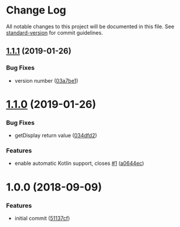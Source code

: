 # Change Log

All notable changes to this project will be documented in this file. See [standard-version](https://github.com/conventional-changelog/standard-version) for commit guidelines.

<a name="1.1.1"></a>
## [1.1.1](https://github.com/timbru31/cordova-plugin-android-device-information/compare/v1.1.0...v1.1.1) (2019-01-26)


### Bug Fixes

* version number ([03a7be1](https://github.com/timbru31/cordova-plugin-android-device-information/commit/03a7be1))



<a name="1.1.0"></a>
# [1.1.0](https://github.com/timbru31/cordova-plugin-android-device-information/compare/v1.0.0...v1.1.0) (2019-01-26)


### Bug Fixes

* getDisplay return value ([034dfd2](https://github.com/timbru31/cordova-plugin-android-device-information/commit/034dfd2))


### Features

* enable automatic Kotlin support, closes [#1](https://github.com/timbru31/cordova-plugin-android-device-information/issues/1) ([a0644ec](https://github.com/timbru31/cordova-plugin-android-device-information/commit/a0644ec))



<a name="1.0.0"></a>
# 1.0.0 (2018-09-09)


### Features

* initial commit ([51137cf](https://github.com/timbru31/cordova-plugin-android-device-information/commit/51137cf))
